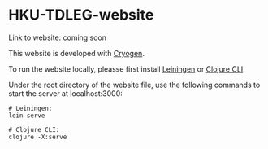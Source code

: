 # HKU-TDLEG-website

Link to website: coming soon

This website is developed with [Cryogen](http://cryogenweb.org/).

To run the website locally, pleasse first install [Leiningen](https://leiningen.org/) or [Clojure CLI](https://clojure.org/guides/deps_and_cli).

Under the root directory of the website file, use the following commands to start the server at localhost:3000:

```
# Leiningen:
lein serve

# Clojure CLI:
clojure -X:serve
```
